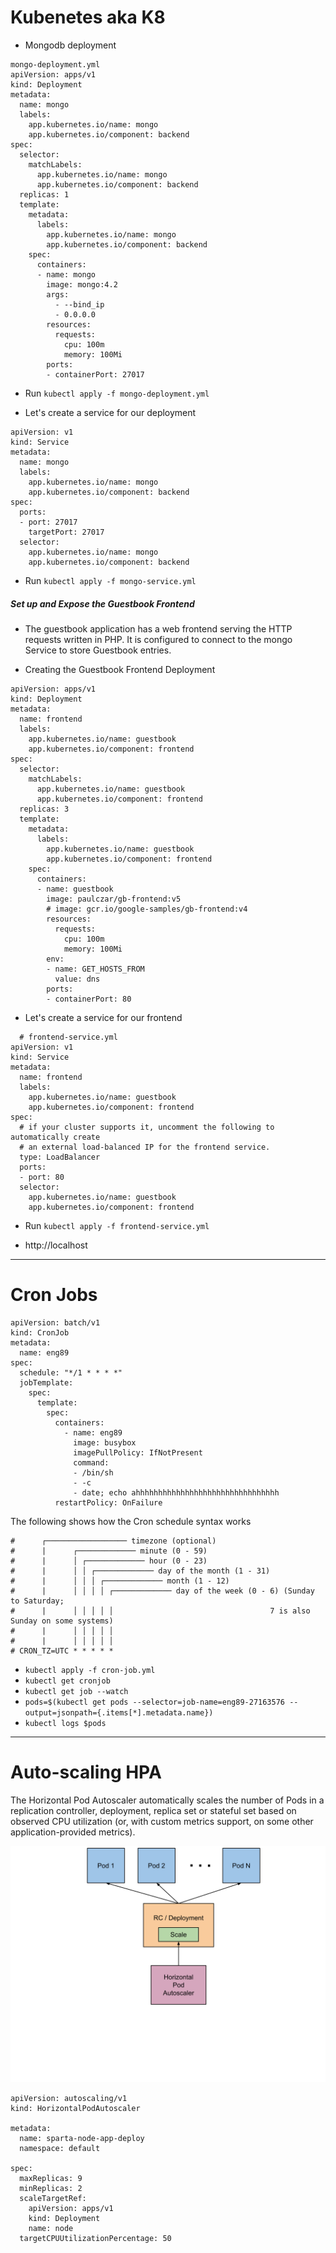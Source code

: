 # Kubenetes aka K8

- Mongodb deployment
```
mongo-deployment.yml
apiVersion: apps/v1
kind: Deployment
metadata:
  name: mongo
  labels:
    app.kubernetes.io/name: mongo
    app.kubernetes.io/component: backend
spec:
  selector:
    matchLabels:
      app.kubernetes.io/name: mongo
      app.kubernetes.io/component: backend
  replicas: 1
  template:
    metadata:
      labels:
        app.kubernetes.io/name: mongo
        app.kubernetes.io/component: backend
    spec:
      containers:
      - name: mongo
        image: mongo:4.2
        args:
          - --bind_ip
          - 0.0.0.0
        resources:
          requests:
            cpu: 100m
            memory: 100Mi
        ports:
        - containerPort: 27017
```

- Run `kubectl apply -f mongo-deployment.yml`

- Let's create a service for our deployment
```
apiVersion: v1
kind: Service
metadata:
  name: mongo
  labels:
    app.kubernetes.io/name: mongo
    app.kubernetes.io/component: backend
spec:
  ports:
  - port: 27017
    targetPort: 27017
  selector:
    app.kubernetes.io/name: mongo
    app.kubernetes.io/component: backend
```
- Run `kubectl apply -f mongo-service.yml`
  
  
#####  Set up and Expose the Guestbook Frontend
- The guestbook application has a web frontend serving the HTTP requests written in PHP. It is configured to connect to the mongo Service to store Guestbook entries.

- Creating the Guestbook Frontend Deployment

```
apiVersion: apps/v1
kind: Deployment
metadata:
  name: frontend
  labels:
    app.kubernetes.io/name: guestbook
    app.kubernetes.io/component: frontend
spec:
  selector:
    matchLabels:
      app.kubernetes.io/name: guestbook
      app.kubernetes.io/component: frontend
  replicas: 3
  template:
    metadata:
      labels:
        app.kubernetes.io/name: guestbook
        app.kubernetes.io/component: frontend
    spec:
      containers:
      - name: guestbook
        image: paulczar/gb-frontend:v5
        # image: gcr.io/google-samples/gb-frontend:v4
        resources:
          requests:
            cpu: 100m
            memory: 100Mi
        env:
        - name: GET_HOSTS_FROM
          value: dns
        ports:
        - containerPort: 80
```
- Let's create a service for our frontend
```
  # frontend-service.yml
apiVersion: v1
kind: Service
metadata:
  name: frontend
  labels:
    app.kubernetes.io/name: guestbook
    app.kubernetes.io/component: frontend
spec:
  # if your cluster supports it, uncomment the following to automatically create
  # an external load-balanced IP for the frontend service.
  type: LoadBalancer
  ports:
  - port: 80
  selector:
    app.kubernetes.io/name: guestbook
    app.kubernetes.io/component: frontend
```
- Run `kubectl apply -f frontend-service.yml`
  
 - http://localhost

  
---
# Cron Jobs
```
apiVersion: batch/v1
kind: CronJob
metadata:
  name: eng89
spec:
  schedule: "*/1 * * * *"
  jobTemplate:
    spec:
      template:
        spec:
          containers:
            - name: eng89
              image: busybox
              imagePullPolicy: IfNotPresent
              command:
              - /bin/sh
              - -c
              - date; echo ahhhhhhhhhhhhhhhhhhhhhhhhhhhhhhhh
          restartPolicy: OnFailure
```
The following shows how the Cron schedule syntax works
```
#      ┌────────────────── timezone (optional)
#      |      ┌───────────── minute (0 - 59)
#      |      │ ┌───────────── hour (0 - 23)
#      |      │ │ ┌───────────── day of the month (1 - 31)
#      |      │ │ │ ┌───────────── month (1 - 12)
#      |      │ │ │ │ ┌───────────── day of the week (0 - 6) (Sunday to Saturday;
#      |      │ │ │ │ │                                   7 is also Sunday on some systems)
#      |      │ │ │ │ │
#      |      │ │ │ │ │
# CRON_TZ=UTC * * * * *
```

- `kubectl apply -f cron-job.yml`
- `kubectl get cronjob`
- `kubectl get job --watch`
- `pods=$(kubectl get pods --selector=job-name=eng89-27163576 --output=jsonpath={.items[*].metadata.name})`
- `kubectl logs $pods`

---
# Auto-scaling HPA
The Horizontal Pod Autoscaler automatically scales the number of Pods in a replication controller, deployment, replica set or stateful set based on observed CPU utilization (or, with custom metrics support, on some other application-provided metrics). 


![](imgs/autoscaler.svg)

```
apiVersion: autoscaling/v1
kind: HorizontalPodAutoscaler

metadata:
  name: sparta-node-app-deploy
  namespace: default

spec: 
  maxReplicas: 9
  minReplicas: 2
  scaleTargetRef:
    apiVersion: apps/v1
    kind: Deployment
    name: node
  targetCPUUtilizationPercentage: 50
```
